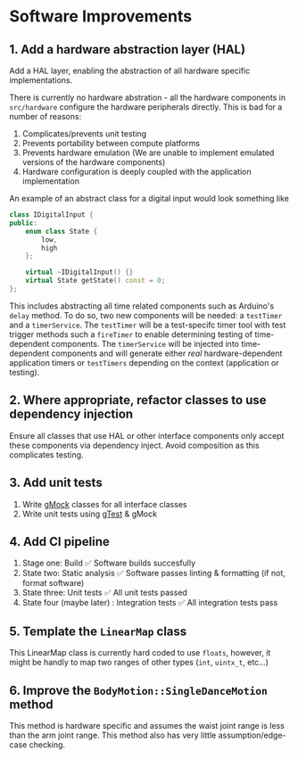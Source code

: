 # Software Improvements

## 1. Add a hardware abstraction layer (HAL)
Add a HAL layer, enabling the abstraction of all hardware specific implementations. 

There is currently no hardware abstration - all the hardware components in `src/hardware` configure the hardware peripherals directly. This is bad for a number of reasons: 

1. Complicates/prevents unit testing 
2. Prevents portability between compute platforms 
3. Prevents hardware emulation (We are unable to implement emulated versions of the hardware components) 
4. Hardware configuration is deeply coupled with the application implementation 

An example of an abstract class for a digital input would look something like 

```cpp
class IDigitalInput {
public: 
    enum class State {
        low, 
        high
    };

    virtual ~IDigitalInput() {} 
    virtual State getState() const = 0;
};
``` 

This includes abstracting all time related components such as Arduino's `delay` method. To do so, two new components will be needed: a `testTimer` and a `timerService`. The `testTimer` will be a test-specifc timer tool with test trigger methods such a `fireTimer` to enable determining testing of time-dependent components. The `timerService` will be injected into time-dependent components and will generate either _real_ hardware-dependent application timers or `testTimers` depending on the context (application or testing). 

## 2. Where appropriate, refactor classes to use dependency injection 
Ensure all classes that use HAL or other interface components only accept these components via dependency inject. Avoid composition as this complicates testing.  

## 3. Add unit tests 
1. Write [gMock](https://google.github.io/googletest/gmock_for_dummies.html) classes for all interface classes
2. Write unit tests using [gTest](https://google.github.io/googletest/gmock_cook_book.html) & gMock

## 4. Add CI pipeline 

1. Stage one: Build :white_check_mark: Software builds succesfully
2. State two: Static analysis :white_check_mark: Software passes linting & formatting (if not, format software)
3. State three: Unit tests :white_check_mark: All unit tests passed
4. State four (maybe later) : Integration tests :white_check_mark: All integration tests pass 

## 5. Template the `LinearMap` class 
This LinearMap class is currently hard coded to use `floats`, however, it might be handly to map two ranges of other types (`int`, `uintx_t`, etc...)

## 6. Improve the `BodyMotion::SingleDanceMotion` method
This method is hardware specific and assumes the waist joint range is less than the arm joint range. This method also has very little assumption/edge-case checking. 
